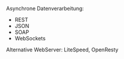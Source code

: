 Asynchrone Datenverarbeitung:
- REST
- JSON
- SOAP
- WebSockets

Alternative WebServer:
LiteSpeed, OpenResty
